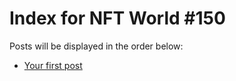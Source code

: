 # Index for NFT World #150
Posts will be displayed in the order below:

- [Your first post](./001-first.md)

